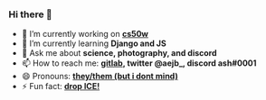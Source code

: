 ### Hi there 👋

- 🔭 I’m currently working on **[cs50w](https://github.com/aejb/cs50w)**
- 🌱 I’m currently learning **Django and JS**
- 💬 Ask me about **science, photography, and discord**
- 📫 How to reach me: **[gitlab](https://gitlab.com/aejb), twitter @aejb_, discord ash#0001**
- 😄 Pronouns: **[they/them (but i dont mind)](http://pronoun.is/they/them)**
- ⚡ Fun fact: **[drop ICE!](https://github.com/drop-ice/dear-github-2.0)**


